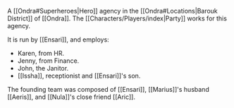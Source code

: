 A [[Ondra#Superheroes|Hero]] agency in the [[Ondra#Locations|Barouk District]] of [[Ondra]]. The [[Characters/Players/index|Party]] works for this agency.

It is run by [[Ensari]], and employs:

 * Karen, from HR.
 * Jenny, from Finance.
 * John, the Janitor.
 * [[Issha]], receptionist and [[Ensari]]'s son.

The founding team was composed of [[Ensari]], [[Marius]]'s husband [[Aeris]], and [[Nula]]'s close friend [[Aric]].